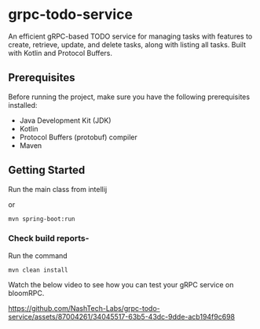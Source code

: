 # grpc-todo-service
An efficient gRPC-based TODO service for managing tasks with features to create, retrieve, update, and delete tasks, along with listing all tasks. Built with Kotlin and Protocol Buffers.

## Prerequisites

Before running the project, make sure you have the following prerequisites installed:

- Java Development Kit (JDK)
- Kotlin
- Protocol Buffers (protobuf) compiler
- Maven

## Getting Started
Run the main class from intellij

or
```
mvn spring-boot:run
```
### Check build reports-
Run the command
```
mvn clean install
```

Watch the below video to see how you can test your gRPC service on bloomRPC.


https://github.com/NashTech-Labs/grpc-todo-service/assets/87004261/34045517-63b5-43dc-9dde-acb194f9c698


